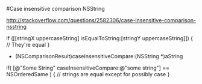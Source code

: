 #Case insensitive comparison NSString

http://stackoverflow.com/questions/2582306/case-insensitive-comparison-nsstring

if ([[stringX uppercaseString] isEqualToString:[stringY uppercaseString]]) {
    // They're equal
}

- (NSComparisonResult)caseInsensitiveCompare:(NSString *)aString

if( [@"Some String" caseInsensitiveCompare:@"some string"] == NSOrderedSame ) {
  // strings are equal except for possibly case
}